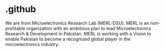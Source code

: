 # .github
We are from Microelectronics Research Lab (MERL-DSU). MERL is an non-profitable organization with an ambitious plan to lead Microelectronics Research &amp; Development in Pakistan. MERL is working with a Vision to enable Pakistan to become a recognized global player in the microelectronics industry. 
